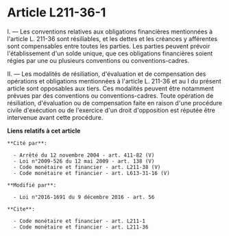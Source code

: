# Article L211-36-1

I. ― Les conventions relatives aux obligations financières mentionnées à l'article L. 211-36 sont résiliables, et les dettes
et les créances y afférentes sont compensables entre toutes les parties. Les parties peuvent prévoir l'établissement d'un
solde unique, que ces obligations financières soient régies par une ou plusieurs conventions ou conventions-cadres. 

II. ― Les modalités de résiliation, d'évaluation et de compensation des opérations et obligations mentionnées à l'article L.
211-36 et au I du présent article sont opposables aux tiers. Ces modalités peuvent être notamment prévues par des conventions
ou conventions-cadres. Toute opération de résiliation, d'évaluation ou de compensation faite en raison d'une procédure civile
d'exécution ou de l'exercice d'un droit d'opposition est réputée être intervenue avant cette procédure.

**Liens relatifs à cet article**

	**Cité par**:

	  - Arrêté du 12 novembre 2004 - art. 411-82 (V)
	  - Loi n°2009-526 du 12 mai 2009 - art. 138 (V)
	  - Code monétaire et financier - art. L211-38 (V)
	  - Code monétaire et financier - art. L613-31-16 (V)

	**Modifié par**:

	  - Loi n°2016-1691 du 9 décembre 2016 - art. 56

	**Cite**:

	  - Code monétaire et financier - art. L211-1
	  - Code monétaire et financier - art. L211-36
